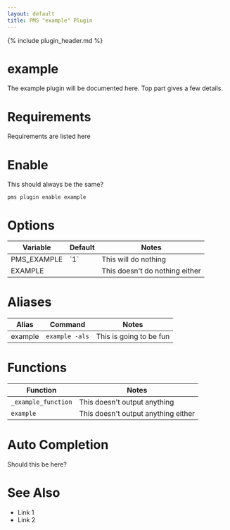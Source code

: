 ```yaml
---
layout: default
title: PMS "example" Plugin
---
```

{% include plugin_header.md %}

# example
The example plugin will be documented here. Top part gives a few details.

# Requirements
Requirements are listed here

# Enable
This should always be the same?
```
pms plugin enable example
```

# Options
<table>
  <thead>
    <tr>
      <th>Variable</th>
      <th>Default</th>
      <th>Notes</th>
    </tr>
  </thead>
  <tbody>
    <tr>
      <td>PMS_EXAMPLE</td>
      <td>`1`</td>
      <td>This will do nothing</td>
    </tr>
    <tr>
      <td>EXAMPLE</td>
      <td></td>
      <td>This doesn't do nothing either</td>
    </tr>
  </tbody>
</table>

# Aliases
| Alias   | Command        | Notes                   |
|---------|----------------|-------------------------|
| example | `example -als` | This is going to be fun |

# Functions
| Function            | Notes                               |
|---------------------|-------------------------------------|
| `_example_function` | This doesn't output anything        |
| `example`           | This doesn't output anything either |

# Auto Completion
Should this be here?

# See Also
* Link 1
* Link 2

